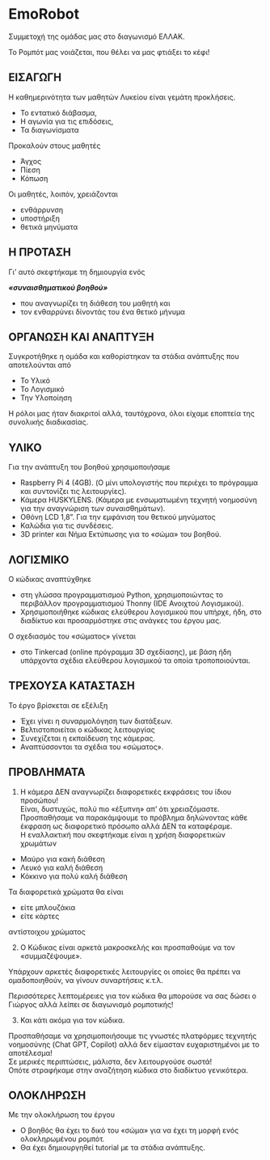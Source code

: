 # EmoRobot

Συμμετοχή της ομάδας μας στο διαγωνισμό ΕΛΛΑΚ.

Το Ρομπότ μας νοιάζεται, που θέλει να μας φτιάξει το κέφι!

## ΕΙΣΑΓΩΓΗ
Η καθημερινότητα των μαθητών Λυκείου είναι γεμάτη προκλήσεις. 
-	Το εντατικό διάβασμα, 
-	Η αγωνία για τις επιδόσεις, 
-	Τα διαγωνίσματα

Προκαλούν στους μαθητές 
-	Άγχος
-	Πίεση
-	Κόπωση

Οι μαθητές, λοιπόν, χρειάζονται
-	ενθάρρυνση 
-	υποστήριξη 
-	θετικά μηνύματα
 
## Η ΠΡΟΤΑΣΗ
Γι’ αυτό σκεφτήκαμε τη δημιουργία ενός  

***«συναισθηματικού βοηθού»***

-	που αναγνωρίζει τη διάθεση του μαθητή και
-	τον ενθαρρύνει δίνοντάς του ένα θετικό μήνυμα

## ΟΡΓΑΝΩΣΗ ΚΑΙ ΑΝΑΠΤΥΞΗ
Συγκροτήθηκε η ομάδα  και καθορίστηκαν τα στάδια ανάπτυξης που αποτελούνται από 
-	Το Υλικό 
-	Το Λογισμικό 
-	Την Υλοποίηση

Η ρόλοι μας ήταν διακριτοί αλλά, ταυτόχρονα, όλοι είχαμε εποπτεία της συνολικής διαδικασίας.

## ΥΛΙΚΟ
Για την ανάπτυξη του βοηθού χρησιμοποιήσαμε
-	Raspberry Pi 4 (4GB). (Ο μίνι υπολογιστής που περιέχει το πρόγραμμα και συντονίζει τις λειτουργίες).
-	Κάμερα HUSKYLENS. (Κάμερα με ενσωματωμένη τεχνητή νοημοσύνη για την αναγνώριση των συναισθημάτων).
-	Οθόνη LCD 1,8”. Για την εμφάνιση του θετικού μηνύματος
-	Καλώδια για τις συνδέσεις.
-	3D printer και Νήμα Εκτύπωσης για το «σώμα» του βοηθού.
 
## ΛΟΓΙΣΜΙΚΟ
Ο κώδικας αναπτύχθηκε 
-	στη γλώσσα προγραμματισμού Python, χρησιμοποιώντας το περιβάλλον προγραμματισμού Thonny (IDE Ανοιχτού Λογισμικού).
-	Χρησιμοποιήθηκε κώδικας ελεύθερου λογισμικού που υπήρχε, ήδη, στο διαδίκτυο και προσαρμόστηκε στις ανάγκες του έργου μας.

Ο σχεδιασμός του «σώματος» γίνεται 
-	στο Tinkercad (online πρόγραμμα 3D σχεδίασης), με βάση ήδη υπάρχοντα σχέδια ελεύθερου λογισμικού τα οποία τροποποιούνται.

## ΤΡΕΧΟΥΣΑ ΚΑΤΑΣΤΑΣΗ
Το έργο βρίσκεται σε εξέλιξη
-	Έχει γίνει η συναρμολόγηση των διατάξεων.
-	Βελτιστοποιείται ο κώδικας λειτουργίας
-	Συνεχίζεται η εκπαίδευση της κάμερας.
-	Αναπτύσσονται τα σχέδια του «σώματος».
 
## ΠΡΟΒΛΗΜΑΤΑ
1. Η κάμερα ΔΕΝ αναγνωρίζει διαφορετικές εκφράσεις του ίδιου προσώπου!\
Είναι, δυστυχώς, πολύ πιο «έξυπνη» απ’ ότι χρειαζόμαστε.\
Προσπαθήσαμε να παρακάμψουμε το πρόβλημα δηλώνοντας κάθε έκφραση ως διαφορετικό πρόσωπο αλλά ΔΕΝ τα καταφέραμε.\
Η εναλλακτική που σκεφτήκαμε είναι η χρήση διαφορετικών χρωμάτων
  -	Μαύρο για κακή διάθεση
  -	Λευκό για καλή διάθεση
  -	Κόκκινο για πολύ καλή διάθεση

Τα διαφορετικά χρώματα θα είναι 
  -	είτε μπλουζάκια 
  -	είτε κάρτες 

αντίστοιχου χρώματος

2. Ο Κώδικας είναι αρκετά μακροσκελής και προσπαθούμε να τον «συμμαζέψουμε».

Υπάρχουν αρκετές διαφορετικές λειτουργίες οι οποίες θα πρέπει να ομαδοποιηθούν, να γίνουν συναρτήσεις κ.τ.λ.

Περισσότερες λεπτομέρειες για τον κώδικα θα μπορούσε να σας δώσει ο Γιώργος αλλά λείπει σε διαγωνισμό ρομποτικής!

3. Και κάτι ακόμα για τον κώδικα.

Προσπαθήσαμε να χρησιμοποιήσουμε τις γνωστές πλατφόρμες τεχνητής νοημοσύνης (Chat GPT, Copilot) αλλά δεν είμασταν ευχαριστημένοι με το αποτέλεσμα!\
Σε μερικές περιπτώσεις, μάλιστα, δεν λειτουργούσε σωστά!\
Οπότε στραφήκαμε στην αναζήτηση κώδικα στο διαδίκτυο γενικότερα.
 
## ΟΛΟΚΛΗΡΩΣΗ
Με την ολοκλήρωση του έργου
-	Ο βοηθός θα έχει το δικό του «σώμα» για να έχει τη μορφή ενός ολοκληρωμένου ρομπότ.
-	Θα έχει δημιουργηθεί tutorial με τα στάδια ανάπτυξης.
